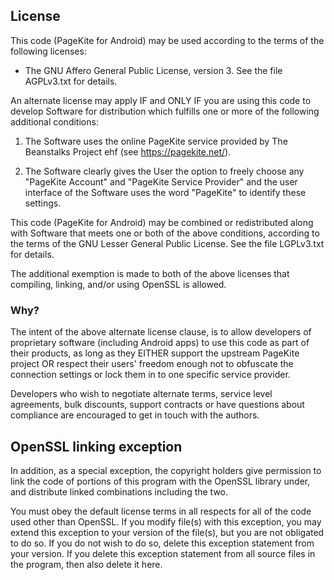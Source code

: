 ## License ##

This code (PageKite for Android) may be used according to the terms of the
following licenses:

   * The GNU Affero General Public License, version 3.
     See the file AGPLv3.txt for details.

An alternate license may apply IF and ONLY IF you are using this code to
develop Software for distribution which fulfills one or more of the following
additional conditions:

   1. The Software uses the online PageKite service provided by
      The Beanstalks Project ehf (see https://pagekite.net/).

   2. The Software clearly gives the User the option to freely choose
      any "PageKite Account" and "PageKite Service Provider" and the user
      interface of the Software uses the word "PageKite" to identify
      these settings.

This code (PageKite for Android) may be combined or redistributed along with
Software that meets one or both of the above conditions, according to the
terms of the GNU Lesser General Public License.  See the file LGPLv3.txt
for details.

The additional exemption is made to both of the above licenses that compiling,
linking, and/or using OpenSSL is allowed.


### Why? ###

The intent of the above alternate license clause, is to allow developers of
proprietary software (including Android apps) to use this code as part of
their products, as long as they EITHER support the upstream PageKite project
OR respect their users' freedom enough not to obfuscate the connection
settings or lock them in to one specific service provider.

Developers who wish to negotiate alternate terms, service level agreements,
bulk discounts, support contracts or have questions about compliance are
encouraged to get in touch with the authors.


## OpenSSL linking exception ##

In addition, as a special exception, the copyright holders give permission to
link the code of portions of this program with the OpenSSL library under, and
distribute linked combinations including the two.

You must obey the default license terms in all respects for all of the code
used other than OpenSSL.  If you modify file(s) with this exception, you may
extend this exception to your version of the file(s), but you are not
obligated to do so.  If you do not wish to do so, delete this exception
statement from your version.  If you delete this exception statement from all
source files in the program, then also delete it here.

